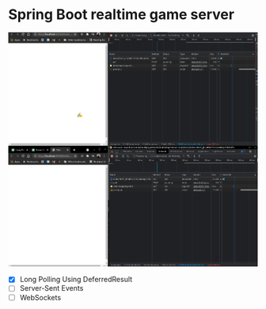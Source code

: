 # Spring Boot realtime game server 

![Multiplayer draw game](example.gif)

- [x] Long Polling Using DeferredResult
- [ ] Server-Sent Events
- [ ] WebSockets